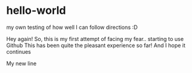 # hello-world
my own testing of how well I can follow directions :D

Hey again!
So, this is my first attempt of facing my fear.. starting to use Github
This has been quite the pleasant experience so far! And I hope it continues

My new line
